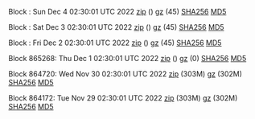 Block : Sun Dec  4 02:30:01 UTC 2022 [zip](https://files.01coin.io/mainnet/2022-12-04/bootstrap.dat.zip) () [gz](https://files.01coin.io/mainnet/2022-12-04/bootstrap.dat.tar.gz) (45) [SHA256](https://files.01coin.io/mainnet/2022-12-04/sha256.txt) [MD5](https://files.01coin.io/mainnet/2022-12-04/md5.txt)

Block : Sat Dec  3 02:30:01 UTC 2022 [zip](https://files.01coin.io/mainnet/2022-12-03/bootstrap.dat.zip) () [gz](https://files.01coin.io/mainnet/2022-12-03/bootstrap.dat.tar.gz) (45) [SHA256](https://files.01coin.io/mainnet/2022-12-03/sha256.txt) [MD5](https://files.01coin.io/mainnet/2022-12-03/md5.txt)

Block : Fri Dec  2 02:30:01 UTC 2022 [zip](https://files.01coin.io/mainnet/2022-12-02/bootstrap.dat.zip) () [gz](https://files.01coin.io/mainnet/2022-12-02/bootstrap.dat.tar.gz) (45) [SHA256](https://files.01coin.io/mainnet/2022-12-02/sha256.txt) [MD5](https://files.01coin.io/mainnet/2022-12-02/md5.txt)

Block 865268: Thu Dec  1 02:30:01 UTC 2022 [zip](https://files.01coin.io/mainnet/2022-12-01/bootstrap.dat.zip) () [gz](https://files.01coin.io/mainnet/2022-12-01/bootstrap.dat.tar.gz) (0) [SHA256](https://files.01coin.io/mainnet/2022-12-01/sha256.txt) [MD5](https://files.01coin.io/mainnet/2022-12-01/md5.txt)

Block 864720: Wed Nov 30 02:30:01 UTC 2022 [zip](https://files.01coin.io/mainnet/2022-11-30/bootstrap.dat.zip) (303M) [gz](https://files.01coin.io/mainnet/2022-11-30/bootstrap.dat.tar.gz) (302M) [SHA256](https://files.01coin.io/mainnet/2022-11-30/sha256.txt) [MD5](https://files.01coin.io/mainnet/2022-11-30/md5.txt)

Block 864172: Tue Nov 29 02:30:01 UTC 2022 [zip](https://files.01coin.io/mainnet/2022-11-29/bootstrap.dat.zip) (303M) [gz](https://files.01coin.io/mainnet/2022-11-29/bootstrap.dat.tar.gz) (302M) [SHA256](https://files.01coin.io/mainnet/2022-11-29/sha256.txt) [MD5](https://files.01coin.io/mainnet/2022-11-29/md5.txt)
